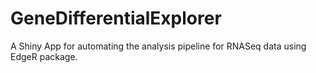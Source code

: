 # GeneDifferentialExplorer
A Shiny App for automating the analysis pipeline for RNASeq data using EdgeR package.
